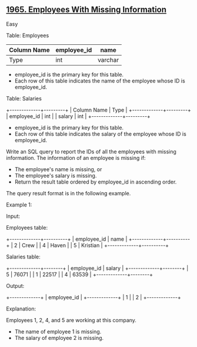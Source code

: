 ## [1965. Employees With Missing Information](https://leetcode.com/problems/count-negative-numbers-in-a-sorted-matrix/)

Easy

Table: Employees

Column Name | employee_id | name
--- | --- | ---
Type | int | varchar

- employee_id is the primary key for this table.
- Each row of this table indicates the name of the employee whose ID is employee_id.
 
Table: Salaries

+-------------+---------+
| Column Name | Type    |
+-------------+---------+
| employee_id | int     |
| salary      | int     |
+-------------+---------+

- employee_id is the primary key for this table.
- Each row of this table indicates the salary of the employee whose ID is employee_id.
 
Write an SQL query to report the IDs of all the employees with missing information. The information of an employee is missing if:

- The employee's name is missing, or
- The employee's salary is missing.
- Return the result table ordered by employee_id in ascending order.

The query result format is in the following example. 

Example 1:

Input: 

Employees table:

+-------------+----------+
| employee_id | name     |
+-------------+----------+
| 2           | Crew     |
| 4           | Haven    |
| 5           | Kristian |
+-------------+----------+

Salaries table:

+-------------+--------+
| employee_id | salary |
+-------------+--------+
| 5           | 76071  |
| 1           | 22517  |
| 4           | 63539  |
+-------------+--------+

Output: 

+-------------+
| employee_id |
+-------------+
| 1           |
| 2           |
+-------------+

Explanation: 

Employees 1, 2, 4, and 5 are working at this company.

- The name of employee 1 is missing.
- The salary of employee 2 is missing.